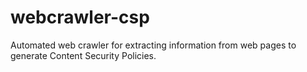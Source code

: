 # webcrawler-csp
Automated web crawler for extracting information from web pages to generate Content Security Policies.
